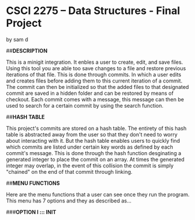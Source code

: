# CSCI 2275 – Data Structures - Final Project
by sam d

##**DESCRIPTION**

This is a minigit integration. It enbles a user to create, edit, and save files. Using this tool you are able too save changes to a file and restore previous iterations of that file. This is done through commits. In which a user edits and creates files before adding them to this current iteration of a commit. The commit can then be initialized so that the added files to that designated commit are saved in a hidden folder and can be restored by means of checkout. Each commit comes with a message, this message can then be used to search for a certain commit by using the search function.

##**HASH TABLE**

This project's commits are stored on a hash table. The entirety of this hash table is abstracted away from the user so that they don't need to worry about interacting with it. But the hash table enables users to quickly find which commits are listed under certain key words as defined by each commit's message. This is done through the hash function desginating a generated integer to place the commit on an array. At times the generated integer may overlap, in the event of this collision the commit is simply "chained" on the end of that commit through linking.

##**MENU FUNCTIONS**

Here are the menu functions that a user can see once they run the program. This menu has 7 options and they as described as...

###**OPTION I ::: INIT**
